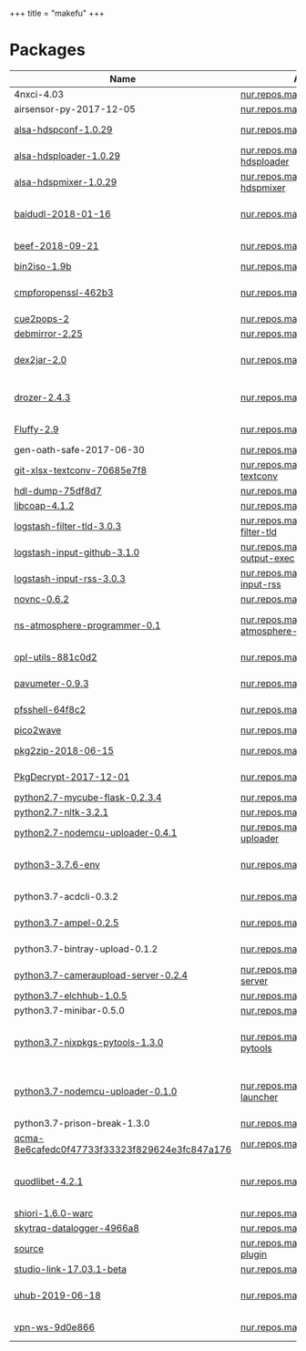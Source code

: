 
+++
title = "makefu"
+++

# Packages

Name | Attribute | Description
-----|-----------|------------
4nxci-4.03|[nur.repos.makefu._4nxci](https://github.com/nix-community/nur-combined/tree/master/repos/makefu/_4nxci/default.nix#L47)|convert xci to nsp
airsensor-py-2017-12-05|[nur.repos.makefu.airsensor-py](https://github.com/nix-community/nur-combined/tree/master/repos/makefu/airsensor-py/default.nix#L5)|
[alsa-hdspconf-1.0.29](http://www.alsa-project.org/)|[nur.repos.makefu.alsa-hdspconf](https://github.com/nix-community/nur-combined/tree/master/repos/makefu/custom/alsa-tools/default.nix#L21)|ALSA tools - alsa-hdspconf-1.0.29
[alsa-hdsploader-1.0.29](http://www.alsa-project.org/)|[nur.repos.makefu.alsa-hdsploader](https://github.com/nix-community/nur-combined/tree/master/repos/makefu/custom/alsa-tools/default.nix#L21)|ALSA tools - alsa-hdsploader-1.0.29
[alsa-hdspmixer-1.0.29](http://www.alsa-project.org/)|[nur.repos.makefu.alsa-hdspmixer](https://github.com/nix-community/nur-combined/tree/master/repos/makefu/custom/alsa-tools/default.nix#L21)|ALSA tools - alsa-hdspmixer-1.0.29
[baidudl-2018-01-16](https://github.com/yzfedora/baidudl)|[nur.repos.makefu.baidudl](https://github.com/nix-community/nur-combined/tree/master/repos/makefu/baidudl/default.nix#L20)|This is a multi-thread download tool for pan.baidu.com
[beef-2018-09-21](https://beefproject.com/)|[nur.repos.makefu.beef](https://github.com/nix-community/nur-combined/tree/master/repos/makefu/beef/default.nix#L40)|The Browser Exploitation Framework
[bin2iso-1.9b](https://github.com/einsteinx2/bin2iso)|[nur.repos.makefu.bin2iso](https://github.com/nix-community/nur-combined/tree/master/repos/makefu/bin2iso/default.nix#L23)|converts bin+cue to iso
[cmpforopenssl-462b3](https://sourceforge.net/p/cmpforopenssl)|[nur.repos.makefu.cmpforopenssl](https://github.com/nix-community/nur-combined/tree/master/repos/makefu/cmpforopenssl/default.nix#L72)|A cryptographic library that implements the SSL and TLS protocols
[cue2pops-2](http://users.eastlink.ca/~doiron/bin2iso/)|[nur.repos.makefu.cue2pops](https://github.com/nix-community/nur-combined/tree/master/repos/makefu/cue2pops/default.nix#L21)|converts bin+cue to iso
[debmirror-2.25](https://tracker.debian.org/pkg/debmirror)|[nur.repos.makefu.debmirror](https://github.com/nix-community/nur-combined/tree/master/repos/makefu)|mirror apt repos
[dex2jar-2.0](https://sourceforge.net/projects/dex2jar/)|[nur.repos.makefu.dex2jar](https://github.com/nix-community/nur-combined/tree/master/repos/makefu/dex2jar/default.nix#L45)|Tools to work with android .dex and java .class files
[drozer-2.4.3](https://github.com/mwrlabs/drozer/)|[nur.repos.makefu.drozer](https://github.com/nix-community/nur-combined/tree/master/repos/makefu/drozer/default.nix#L31)|The Leading Security Assessment Framework for Android
[Fluffy-2.9](https://github.com/fourminute/Fluffy)|[nur.repos.makefu.Fluffy](https://github.com/nix-community/nur-combined/tree/master/repos/makefu/Fluffy/default.nix#L39)|A feature-rich tool for installing NSPs
gen-oath-safe-2017-06-30|[nur.repos.makefu.gen-oath-safe](https://github.com/nix-community/nur-combined/tree/master/repos/makefu/gen-oath-safe/default.nix#L4)|
[git-xlsx-textconv-70685e7f8](https://github.com/tokuhirom/git-xlsx-textconv)|[nur.repos.makefu.git-xlsx-textconv](https://github.com/nix-community/nur-combined/tree/master/repos/makefu/git-xlsx-textconv/default.nix#L18)|
[hdl-dump-75df8d7](https://github.com/AKuHAK/hdl-dump)|[nur.repos.makefu.hdl-dump](https://github.com/nix-community/nur-combined/tree/master/repos/makefu/hdl-dump/default.nix#L30)|copy isos to psx hdd
[libcoap-4.1.2](http://coap.technology)|[nur.repos.makefu.libcoap](https://github.com/nix-community/nur-combined/tree/master/repos/makefu/libcoap/default.nix#L21)|
[logstash-filter-tld-3.0.3](https://github.com/logstash-plugins/logstash-filter-tld)|[nur.repos.makefu.logstash-filter-tld](https://github.com/nix-community/nur-combined/tree/master/repos/makefu/logstash-filter-tld/default.nix#L25)|logstash filter plugin
[logstash-input-github-3.1.0](https://github.com/logstash-plugins/logstash-output-exec)|[nur.repos.makefu.logstash-output-exec](https://github.com/nix-community/nur-combined/tree/master/repos/makefu/logstash-output-exec/default.nix#L26)|logstash output plugin
[logstash-input-rss-3.0.3](https://github.com/logstash-plugins/logstash-input-rss)|[nur.repos.makefu.logstash-input-rss](https://github.com/nix-community/nur-combined/tree/master/repos/makefu/logstash-input-rss/default.nix#L25)|logstash output plugin
[novnc-0.6.2](http://novnc.com/info.html)|[nur.repos.makefu.novnc](https://github.com/nix-community/nur-combined/tree/master/repos/makefu/novnc/default.nix#L35)|A HTML5 VNC Client
[ns-atmosphere-programmer-0.1](http://www.ns-atmosphere.com)|[nur.repos.makefu.ns-atmosphere-programmer](https://github.com/nix-community/nur-combined/tree/master/repos/makefu/ns-atmosphere-programmer/default.nix#L30)|Payload programmer for ns-atmosphere injector for nintendo switch
[opl-utils-881c0d2](https://github.com/ifcaro/Open-PS2-Loader)|[nur.repos.makefu.opl-utils](https://github.com/nix-community/nur-combined/tree/master/repos/makefu/opl-utils/default.nix#L24)|open-ps2-loader utils (opl2iso,iso2opl,genvmc)
[pavumeter-0.9.3](http://0pointer.de/lennart/projects/pavumeter)|[nur.repos.makefu.pavumeter](https://github.com/nix-community/nur-combined/tree/master/repos/makefu/pavumeter/default.nix#L24)|PulseAudio volumene meter
[pfsshell-64f8c2](https://github.com/uyjulian/pfsshell)|[nur.repos.makefu.pfsshell](https://github.com/nix-community/nur-combined/tree/master/repos/makefu/pfsshell/default.nix#L25)|browse and transfer files to/from PFS filesystems
[pico2wave](https://android.googlesource.com/platform/external/svox)|[nur.repos.makefu.pico2wave](https://github.com/nix-community/nur-combined/tree/master/repos/makefu/pico2wave/default.nix#L45)|Text-to-speech engine
[pkg2zip-2018-06-15](https://github.com/St4rk/PkgDecrypt)|[nur.repos.makefu.pkg2zip](https://github.com/nix-community/nur-combined/tree/master/repos/makefu/pkg2zip/default.nix#L26)|St4rk's Vita pkg decrypter
[PkgDecrypt-2017-12-01](https://github.com/St4rk/PkgDecrypt)|[nur.repos.makefu.PkgDecrypt](https://github.com/nix-community/nur-combined/tree/master/repos/makefu/PkgDecrypt/default.nix#L24)|St4rk's Vita pkg decrypter
[python2.7-mycube-flask-0.2.3.4](https://github.com/makefu/mycube-flask)|[nur.repos.makefu.mycube-flask](https://github.com/nix-community/nur-combined/tree/master/repos/makefu/mycube-flask/default.nix#L18)|flask app for mycube
[python2.7-nltk-3.2.1](http://nltk.org)|[nur.repos.makefu.nltk](https://github.com/nix-community/nur-combined/tree/master/repos/makefu/nltk/default.nix#L14)|Natural languages Toolkit
[python2.7-nodemcu-uploader-0.4.1](https://github.com/kmpm/nodemcu-uploader)|[nur.repos.makefu.nodemcu-uploader](https://github.com/nix-community/nur-combined/tree/master/repos/makefu/nodemcu-uploader/default.nix#L22)|tool for uploading files to NodeMCU filesystem
[python3-3.7.6-env](http://python.org)|[nur.repos.makefu.devpi-web](https://github.com/nix-community/nur-combined/tree/master/repos/makefu)|A high-level dynamically-typed programming language
python3.7-acdcli-0.3.2|[nur.repos.makefu.acdcli](https://github.com/nix-community/nur-combined/tree/master/repos/makefu/acdcli/default.nix#L20)|communicate with amazon drive
[python3.7-ampel-0.2.5](http://cgit.euer.krebsco.de/ampel)|[nur.repos.makefu.ampel](https://github.com/nix-community/nur-combined/tree/master/repos/makefu/ampel/default.nix#L24)|change colors of rgb cubes
python3.7-bintray-upload-0.1.2|[nur.repos.makefu.bintray-upload](https://github.com/nix-community/nur-combined/tree/master/repos/makefu/bintray-upload/default.nix#L16)|Simple BinTray utility for uploading packages
[python3.7-cameraupload-server-0.2.4](https://github.com/makefu/cameraupload-server)|[nur.repos.makefu.cameraupload-server](https://github.com/nix-community/nur-combined/tree/master/repos/makefu/cameraupload-server/default.nix#L20)|server side for cameraupload_full
[python3.7-elchhub-1.0.5](https://github.com/krebs/elchhub)|[nur.repos.makefu.elchhub](https://github.com/nix-community/nur-combined/tree/master/repos/makefu/elchhub/default.nix#L32)|elchhub
python3.7-minibar-0.5.0|[nur.repos.makefu.minibar](https://github.com/nix-community/nur-combined/tree/master/repos/makefu/minibar/default.nix#L5)|
[python3.7-nixpkgs-pytools-1.3.0](https://github.com/nix-community/nixpkgs-pytools/)|[nur.repos.makefu.nixpkgs-pytools](https://github.com/nix-community/nur-combined/tree/master/repos/makefu/nixpkgs-pytools/default.nix#L24)|Tools for removing the tedious nature of creating nixpkgs derivations
[python3.7-nodemcu-uploader-0.1.0](https://github.com/ksmit799/switch-launcher)|[nur.repos.makefu.switch-launcher](https://github.com/nix-community/nur-combined/tree/master/repos/makefu/switch-launcher/default.nix#L21)|Desktop switch payload launcher based on a modified reswitched injector
python3.7-prison-break-1.3.0|[nur.repos.makefu.prison-break](https://github.com/nix-community/nur-combined/tree/master/repos/makefu/prison-break/default.nix#L6)|
[qcma-8e6cafedc0f47733f33323f829624e3fc847a176](https://github.com/codestation/qcma)|[nur.repos.makefu.qcma](https://github.com/nix-community/nur-combined/tree/master/repos/makefu/custom/qcma/default.nix#L51)|Content Manager Assistant for the PS Vita
[quodlibet-4.2.1](https://quodlibet.readthedocs.io/en/latest/)|[nur.repos.makefu.quodlibet](https://github.com/nix-community/nur-combined/tree/master/repos/makefu)|GTK-based audio player written in Python, using the Mutagen tagging library
[shiori-1.6.0-warc](https://github.com/go-shiori/shiori)|[nur.repos.makefu.shiori](https://github.com/nix-community/nur-combined/tree/master/repos/makefu/shiori/default.nix#L7)|
[skytraq-datalogger-4966a8](http://github.com/makefu/skytraq-datalogger)|[nur.repos.makefu.skytraq-logger](https://github.com/nix-community/nur-combined/tree/master/repos/makefu/skytraq-logger/default.nix#L28)|datalogger for skytraq
[source](https://github.com/makefu/tw-upload-plugin)|[nur.repos.makefu.tw-upload-plugin](https://github.com/nix-community/nur-combined/tree/master/repos/makefu)|
[studio-link-17.03.1-beta](https://studio-link.com)|[nur.repos.makefu.studio-link](https://github.com/nix-community/nur-combined/tree/master/repos/makefu/studio-link/default.nix#L39)|Voip transfer
[uhub-2019-06-18](https://www.uhub.org/)|[nur.repos.makefu.uhub](https://github.com/nix-community/nur-combined/tree/master/repos/makefu/uhub/default.nix#L42)|High performance peer-to-peer hub for the ADC network
[vpn-ws-9d0e866](https://github.com/unbit/vpn-ws)|[nur.repos.makefu.vpn-ws](https://github.com/nix-community/nur-combined/tree/master/repos/makefu/vpn-ws/default.nix#L27)|A VPN system over websockets
